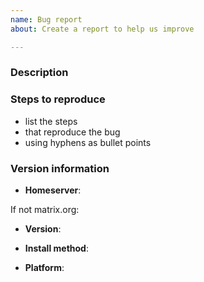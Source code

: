 ```yaml
---
name: Bug report
about: Create a report to help us improve

---
```


<!--

**IF YOU HAVE SUPPORT QUESTIONS ABOUT RUNNING OR CONFIGURING YOUR OWN HOME SERVER**:
You will likely get better support more quickly if you ask in ** #matrix:matrix.org ** ;)


This is a bug report template. By following the instructions below and
filling out the sections with your information, you will help the us to get all
the necessary data to fix your issue.

You can also preview your report before submitting it. You may remove sections
that aren't relevant to your particular case.

Text between <!-- and --​> marks will be invisible in the report.

-->

### Description

<!-- Describe here the problem that you are experiencing -->

### Steps to reproduce

- list the steps
- that reproduce the bug
- using hyphens as bullet points

<!--
Describe how what happens differs from what you expected.

If you can identify any relevant log snippets from _homeserver.log_, please include
those (please be careful to remove any personal or private data). Please surround them with
``` (three backticks, on a line on their own), so that they are formatted legibly.
-->

### Version information

<!-- IMPORTANT: please answer the following questions, to help us narrow down the problem -->

<!-- Was this issue identified on matrix.org or another homeserver? -->
- **Homeserver**: 

If not matrix.org:

<!--
What version of Synapse is running?
You can find the Synapse version by inspecting the server headers (replace matrix.org with
your own homeserver domain):
$ curl -v https://matrix.org/_matrix/client/versions 2>&1 | grep "Server:"
-->
- **Version**: 

- **Install method**: 
<!-- examples: package manager/git clone/pip  -->

- **Platform**: 
<!--
Tell us about the environment in which your homeserver is operating
distro, hardware, if it's running in a vm/container, etc.
-->
